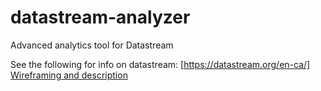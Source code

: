 # datastream-analyzer
Advanced analytics tool for Datastream 

See the following for info on datastream:
[https://datastream.org/en-ca/]
[Wireframing and description](https://github.com/KeeganShaw-GIS/datastream-analyzer/wiki/Prototype-%E2%80%90-2025%E2%80%9008%E2%80%9017)
